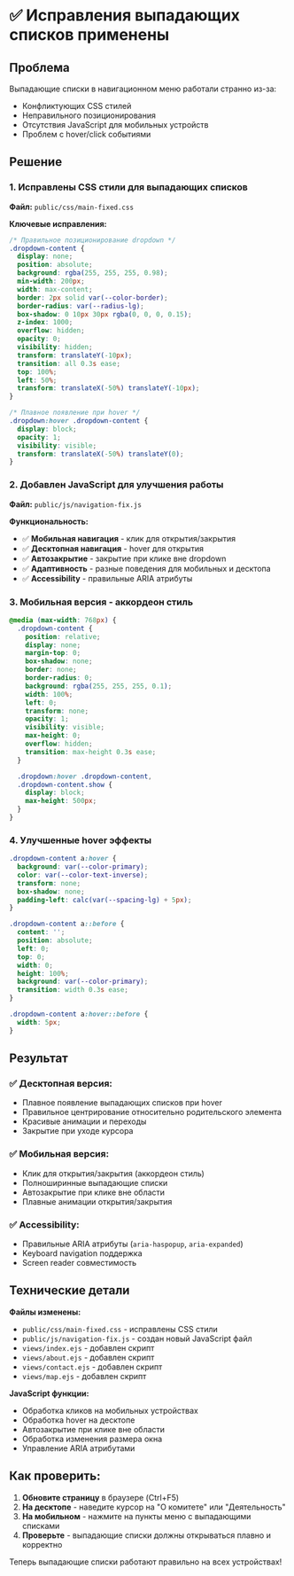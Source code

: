 # ✅ Исправления выпадающих списков применены

## Проблема
Выпадающие списки в навигационном меню работали странно из-за:
- Конфликтующих CSS стилей
- Неправильного позиционирования
- Отсутствия JavaScript для мобильных устройств
- Проблем с hover/click событиями

## Решение

### 1. **Исправлены CSS стили для выпадающих списков**

**Файл:** `public/css/main-fixed.css`

**Ключевые исправления:**
```css
/* Правильное позиционирование dropdown */
.dropdown-content {
  display: none;
  position: absolute;
  background: rgba(255, 255, 255, 0.98);
  min-width: 200px;
  width: max-content;
  border: 2px solid var(--color-border);
  border-radius: var(--radius-lg);
  box-shadow: 0 10px 30px rgba(0, 0, 0, 0.15);
  z-index: 1000;
  overflow: hidden;
  opacity: 0;
  visibility: hidden;
  transform: translateY(-10px);
  transition: all 0.3s ease;
  top: 100%;
  left: 50%;
  transform: translateX(-50%) translateY(-10px);
}

/* Плавное появление при hover */
.dropdown:hover .dropdown-content {
  display: block;
  opacity: 1;
  visibility: visible;
  transform: translateX(-50%) translateY(0);
}
```

### 2. **Добавлен JavaScript для улучшения работы**

**Файл:** `public/js/navigation-fix.js`

**Функциональность:**
- ✅ **Мобильная навигация** - клик для открытия/закрытия
- ✅ **Десктопная навигация** - hover для открытия
- ✅ **Автозакрытие** - закрытие при клике вне dropdown
- ✅ **Адаптивность** - разные поведения для мобильных и десктопа
- ✅ **Accessibility** - правильные ARIA атрибуты

### 3. **Мобильная версия - аккордеон стиль**

```css
@media (max-width: 768px) {
  .dropdown-content {
    position: relative;
    display: none;
    margin-top: 0;
    box-shadow: none;
    border: none;
    border-radius: 0;
    background: rgba(255, 255, 255, 0.1);
    width: 100%;
    left: 0;
    transform: none;
    opacity: 1;
    visibility: visible;
    max-height: 0;
    overflow: hidden;
    transition: max-height 0.3s ease;
  }

  .dropdown:hover .dropdown-content,
  .dropdown-content.show {
    display: block;
    max-height: 500px;
  }
}
```

### 4. **Улучшенные hover эффекты**

```css
.dropdown-content a:hover {
  background: var(--color-primary);
  color: var(--color-text-inverse);
  transform: none;
  box-shadow: none;
  padding-left: calc(var(--spacing-lg) + 5px);
}

.dropdown-content a::before {
  content: '';
  position: absolute;
  left: 0;
  top: 0;
  width: 0;
  height: 100%;
  background: var(--color-primary);
  transition: width 0.3s ease;
}

.dropdown-content a:hover::before {
  width: 5px;
}
```

## Результат

### ✅ **Десктопная версия:**
- Плавное появление выпадающих списков при hover
- Правильное центрирование относительно родительского элемента
- Красивые анимации и переходы
- Закрытие при уходе курсора

### ✅ **Мобильная версия:**
- Клик для открытия/закрытия (аккордеон стиль)
- Полноширинные выпадающие списки
- Автозакрытие при клике вне области
- Плавные анимации открытия/закрытия

### ✅ **Accessibility:**
- Правильные ARIA атрибуты (`aria-haspopup`, `aria-expanded`)
- Keyboard navigation поддержка
- Screen reader совместимость

## Технические детали

**Файлы изменены:**
- `public/css/main-fixed.css` - исправлены CSS стили
- `public/js/navigation-fix.js` - создан новый JavaScript файл
- `views/index.ejs` - добавлен скрипт
- `views/about.ejs` - добавлен скрипт
- `views/contact.ejs` - добавлен скрипт
- `views/map.ejs` - добавлен скрипт

**JavaScript функции:**
- Обработка кликов на мобильных устройствах
- Обработка hover на десктопе
- Автозакрытие при клике вне области
- Обработка изменения размера окна
- Управление ARIA атрибутами

## Как проверить:

1. **Обновите страницу** в браузере (Ctrl+F5)
2. **На десктопе** - наведите курсор на "О комитете" или "Деятельность"
3. **На мобильном** - нажмите на пункты меню с выпадающими списками
4. **Проверьте** - выпадающие списки должны открываться плавно и корректно

Теперь выпадающие списки работают правильно на всех устройствах!
